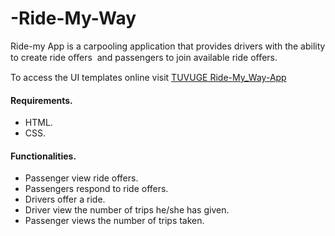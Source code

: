 # -Ride-My-Way

Ride-my App is a carpooling application that provides drivers with the ability to create ride oﬀers  and passengers  to join available ride oﬀers. 

To access the UI templates online visit [TUVUGE Ride-My_Way-App](https://huxaiphaer.github.io/Tuvuge-Ride-my_app/)

#### Requirements.
* HTML.
* CSS. 

#### Functionalities.
* Passenger view ride offers.
* Passengers respond to ride offers. 
* Drivers offer a ride.
* Driver view the number of trips he/she has given. 
* Passenger views the number of trips taken. 
